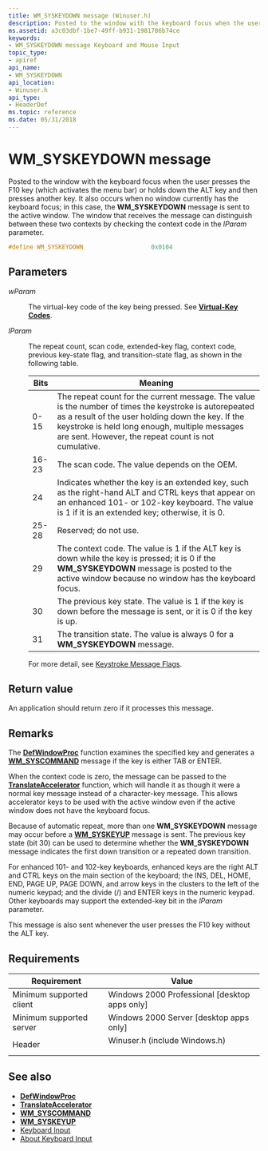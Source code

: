 ```yaml
---
title: WM_SYSKEYDOWN message (Winuser.h)
description: Posted to the window with the keyboard focus when the user presses the F10 key (which activates the menu bar) or holds down the ALT key and then presses another key.
ms.assetid: a3c03dbf-1be7-49ff-b931-1981786b74ce
keywords:
- WM_SYSKEYDOWN message Keyboard and Mouse Input
topic_type:
- apiref
api_name:
- WM_SYSKEYDOWN
api_location:
- Winuser.h
api_type:
- HeaderDef
ms.topic: reference
ms.date: 05/31/2018
---
```


# WM\_SYSKEYDOWN message

Posted to the window with the keyboard focus when the user presses the F10 key (which activates the menu bar) or holds down the ALT key and then presses another key. It also occurs when no window currently has the keyboard focus; in this case, the **WM\_SYSKEYDOWN** message is sent to the active window. The window that receives the message can distinguish between these two contexts by checking the context code in the *lParam* parameter.


```C++
#define WM_SYSKEYDOWN                   0x0104
```



## Parameters

<dl> <dt>

*wParam* 
</dt> <dd>

The virtual-key code of the key being pressed. See [**Virtual-Key Codes**](virtual-key-codes.md).

</dd> <dt>

*lParam* 
</dt> <dd>

The repeat count, scan code, extended-key flag, context code, previous key-state flag, and transition-state flag, as shown in the following table.



| Bits  | Meaning                                                                                                                                                                                                                                                               |
|-------|-----------------------------------------------------------------------------------------------------------------------------------------------------------------------------------------------------------------------------------------------------------------------|
| 0-15  | The repeat count for the current message. The value is the number of times the keystroke is autorepeated as a result of the user holding down the key. If the keystroke is held long enough, multiple messages are sent. However, the repeat count is not cumulative. |
| 16-23 | The scan code. The value depends on the OEM.                                                                                                                                                                                                                          |
| 24    | Indicates whether the key is an extended key, such as the right-hand ALT and CTRL keys that appear on an enhanced 101- or 102-key keyboard. The value is 1 if it is an extended key; otherwise, it is 0.                                                              |
| 25-28 | Reserved; do not use.                                                                                                                                                                                                                                                 |
| 29    | The context code. The value is 1 if the ALT key is down while the key is pressed; it is 0 if the **WM\_SYSKEYDOWN** message is posted to the active window because no window has the keyboard focus.                                                                  |
| 30    | The previous key state. The value is 1 if the key is down before the message is sent, or it is 0 if the key is up.                                                                                                                                                    |
| 31    | The transition state. The value is always 0 for a **WM\_SYSKEYDOWN** message.                                                                                                                                                                                         |

For more detail, see [Keystroke Message Flags](about-keyboard-input.md#keystroke-message-flags).

</dd> </dl>

## Return value

An application should return zero if it processes this message.

## Remarks

The [**DefWindowProc**](/windows/desktop/api/winuser/nf-winuser-defwindowproca) function examines the specified key and generates a [**WM\_SYSCOMMAND**](/windows/desktop/menurc/wm-syscommand) message if the key is either TAB or ENTER.

When the context code is zero, the message can be passed to the [**TranslateAccelerator**](/windows/desktop/api/winuser/nf-winuser-translateacceleratora) function, which will handle it as though it were a normal key message instead of a character-key message. This allows accelerator keys to be used with the active window even if the active window does not have the keyboard focus.

Because of automatic repeat, more than one **WM\_SYSKEYDOWN** message may occur before a [**WM\_SYSKEYUP**](wm-syskeyup.md) message is sent. The previous key state (bit 30) can be used to determine whether the **WM\_SYSKEYDOWN** message indicates the first down transition or a repeated down transition.

For enhanced 101- and 102-key keyboards, enhanced keys are the right ALT and CTRL keys on the main section of the keyboard; the INS, DEL, HOME, END, PAGE UP, PAGE DOWN, and arrow keys in the clusters to the left of the numeric keypad; and the divide (/) and ENTER keys in the numeric keypad. Other keyboards may support the extended-key bit in the *lParam* parameter.

This message is also sent whenever the user presses the F10 key without the ALT key.

## Requirements



| Requirement | Value |
|-------------------------------------|----------------------------------------------------------------------------------------------------------|
| Minimum supported client<br/> | Windows 2000 Professional \[desktop apps only\]<br/>                                               |
| Minimum supported server<br/> | Windows 2000 Server \[desktop apps only\]<br/>                                                     |
| Header<br/>                   | <dl> <dt>Winuser.h (include Windows.h)</dt> </dl> |



## See also

- [**DefWindowProc**](/windows/desktop/api/winuser/nf-winuser-defwindowproca)
- [**TranslateAccelerator**](/windows/desktop/api/winuser/nf-winuser-translateacceleratora)
- [**WM\_SYSCOMMAND**](/windows/desktop/menurc/wm-syscommand)
- [**WM\_SYSKEYUP**](wm-syskeyup.md)
- [Keyboard Input](keyboard-input.md)
- [About Keyboard Input](about-keyboard-input.md)
